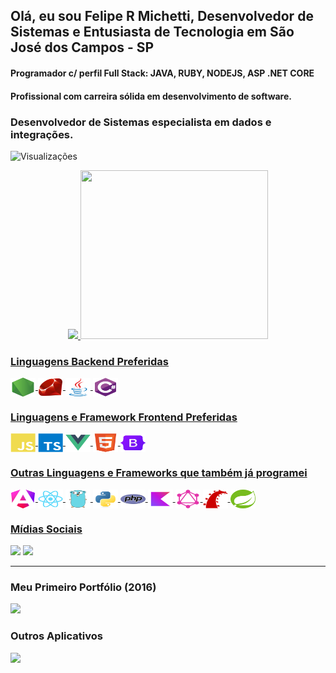 ## Olá, eu sou Felipe R Michetti, Desenvolvedor de Sistemas e Entusiasta de Tecnologia em São José dos Campos - SP
#### Programador c/ perfil Full Stack: JAVA, RUBY, NODEJS, ASP .NET CORE
#### Profissional com carreira sólida em desenvolvimento de software.
### Desenvolvedor de Sistemas especialista em dados e integrações.

<p align="left"> <img src="https://komarev.com/ghpvc/?username=frmichetti&color=red" alt="Visualizações" /> </p>
<div align="center">
  <a href="https://github.com/frmichetti">
  <img height="180em" src="https://github-readme-stats.vercel.app/api?username=frmichetti&show_icons=true&theme=dracula&include_all_commits=true&count_private=true"/>
  <img height="270em" width="300em" src="https://github-readme-stats.vercel.app/api/top-langs/?username=frmichetti&layout=compact&langs_count=30&theme=dracula&count_private=true"/>
</div>
  
### Linguagens Backend Preferidas  
<div style="display: inline_block">
  <img align="center" alt="NodeJs" height="30" width="40" src="https://raw.githubusercontent.com/devicons/devicon/master/icons/nodejs/nodejs-original.svg">  
  <img align="center" alt="Ruby" height="30" width="40" src="https://raw.githubusercontent.com/devicons/devicon/master/icons/ruby/ruby-original.svg">
  <img align="center" alt="Java" height="30" width="40" src="https://raw.githubusercontent.com/devicons/devicon/master/icons/java/java-original.svg">  
  <img align="center" alt="CSharp" height="30" width="40" src="https://raw.githubusercontent.com/devicons/devicon/master/icons/csharp/csharp-original.svg">  
</div>

### Linguagens e Framework Frontend Preferidas  
<div style="display: inline_block">
  <img align="center" alt="Js" height="30" width="40" src="https://raw.githubusercontent.com/devicons/devicon/master/icons/javascript/javascript-plain.svg">
  <img align="center" alt="Ts" height="30" width="40" src="https://raw.githubusercontent.com/devicons/devicon/master/icons/typescript/typescript-plain.svg">    
  <img align="center" alt="Vue" height="30" width="40" src="https://raw.githubusercontent.com/devicons/devicon/master/icons/vuejs/vuejs-original.svg">  
  <img align="center" alt="HTML" height="30" width="40" src="https://raw.githubusercontent.com/devicons/devicon/master/icons/html5/html5-original.svg">    
  <img align="center" alt="Bootstrap" height="30" width="40" src="https://raw.githubusercontent.com/devicons/devicon/master/icons/bootstrap/bootstrap-original.svg">
</div>

### Outras Linguagens e Frameworks que também já programei
<div style="display: inline_block">    
  <img align="center" alt="Angular" height="30" width="40" src="https://raw.githubusercontent.com/devicons/devicon/master/icons/angular/angular-original.svg">
  <img align="center" alt="React" height="30" width="40" src="https://raw.githubusercontent.com/devicons/devicon/master/icons/react/react-original.svg">  
  <img align="center" alt="Go" height="30" width="40" src="https://raw.githubusercontent.com/devicons/devicon/master/icons/go/go-original.svg">  
  <img align="center" alt="Python" height="30" width="40" src="https://raw.githubusercontent.com/devicons/devicon/master/icons/python/python-original.svg">  
  <img align="center" alt="Php" height="30" width="40" src="https://raw.githubusercontent.com/devicons/devicon/master/icons/php/php-original.svg">    
  <img align="center" alt="Kotlin" height="30" width="40" src="https://raw.githubusercontent.com/devicons/devicon/master/icons/kotlin/kotlin-original.svg">   
  <img align="center" alt="Graphql" height="30" width="40" src="https://raw.githubusercontent.com/devicons/devicon/master/icons/graphql/graphql-plain.svg">
  <img align="center" alt="Ruby on Rails" height="30" width="40" src="https://raw.githubusercontent.com/devicons/devicon/master/icons/rails/rails-plain.svg">
  <img align="center" alt="Spring Boot" height="30" width="40" src="https://raw.githubusercontent.com/devicons/devicon/master/icons/spring/spring-original.svg">
</div>
  
### Mídias Sociais
 
<div> 
  <a href="https://www.youtube.com/@frmichetti" target="_blank"><img src="https://img.shields.io/badge/YouTube-FF0000?style=for-the-badge&logo=youtube&logoColor=white" target="_blank"></a>
  <!--<a href = "mailto:frmichetti@gmail.com"><img src="https://img.shields.io/badge/-Gmail-%23333?style=for-the-badge&logo=gmail&logoColor=white" target="_blank"></a>-->
  <a href="https://www.linkedin.com/in/frmichetti" target="_blank"><img src="https://img.shields.io/badge/-LinkedIn-%230077B5?style=for-the-badge&logo=linkedin&logoColor=white" target="_blank">
  </a> 

<hr>
</hr>


### Meu Primeiro Portfólio (2016)
<a href="https://play.google.com/store/apps/details?id=br.com.frmichetti.portfolio" target="_blank">
<img src="https://img.shields.io/badge/-Meu Portfólio Mobile-%230077B5?style=for-the-badge&logo=android&logoColor=white" target="_blank">
</a>

### Outros Aplicativos
<a href="https://play.google.com/store/apps/dev?id=6738843092856198287" target="_blank">
<img src="https://img.shields.io/badge/-Meus Aplicativos na Loja Google Play-%230077B5?style=for-the-badge&logo=android&logoColor=white" target="_blank">
</a>
